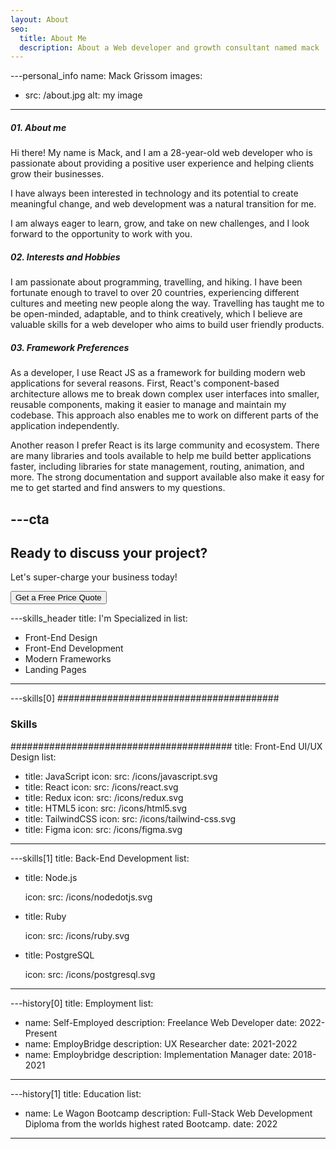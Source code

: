```yaml
---
layout: About
seo:
  title: About Me
  description: About a Web developer and growth consultant named mack
---
```




---personal_info
name: Mack Grissom
images:
  - src: /about.jpg
    alt: my image
---
##### <span>01.</span> About me

Hi there! My name is Mack, and I am a 28-year-old web developer who is passionate about providing a positive user experience and helping clients grow their businesses. 

I have always been interested in technology and its potential to create meaningful change, and web development was a natural transition for me.

I am always eager to learn, grow, and take on new challenges, and I look forward to the opportunity to work with you.

##### <span>02.</span> Interests and Hobbies

I am passionate about programming, travelling, and hiking. I have been fortunate enough to travel to over 20 countries, experiencing different cultures and meeting new people along the way. Travelling has taught me to be open-minded, adaptable, and to think creatively, which I believe are valuable skills for a web developer who aims to build user friendly products.

##### <span>03.</span> Framework Preferences

As a developer, I use React JS as a framework for building modern web applications for several reasons. First, React's component-based architecture allows me to break down complex user interfaces into smaller, reusable components, making it easier to manage and maintain my codebase. This approach also enables me to work on different parts of the application independently.

Another reason I prefer React is its large community and ecosystem. There are many libraries and tools available to help me build better applications faster, including libraries for state management, routing, animation, and more. The strong documentation and support available also make it easy for me to get started and find answers to my questions.



---cta
---
## Ready to discuss your project?

Let's super-charge your business today!

<Button href="/contact">
  Get a Free Price Quote
</Button>



---skills_header
title: I'm Specialized in
list:
  - Front-End Design
  - Front-End Development
  - Modern Frameworks
  - Landing Pages
---



---skills[0]
########################################
### Skills
########################################
title: Front-End UI/UX Design
list:
 
  - title: JavaScript
    icon:
      src: /icons/javascript.svg
  - title: React
    icon:
      src: /icons/react.svg
  - title: Redux
    icon:
      src: /icons/redux.svg
  - title: HTML5 
    icon:
      src: /icons/html5.svg
  - title: TailwindCSS
    icon:
      src: /icons/tailwind-css.svg
  - title: Figma
    icon:
      src: /icons/figma.svg
---





---skills[1]
title: Back-End Development
list:
  - title: Node.js
  
    icon:
      src: /icons/nodedotjs.svg

  - title: Ruby

    icon:
      src: /icons/ruby.svg
  - title: PostgreSQL

    icon:
      src: /icons/postgresql.svg
---





---history[0]
title: Employment
list:
  - name: Self-Employed
    description: Freelance Web Developer
    date: 2022-Present
  - name: EmployBridge
    description: UX Researcher
    date: 2021-2022
  - name: Employbridge
    description: Implementation Manager
    date: 2018-2021
---



---history[1]
title: Education
list:
  - name: Le Wagon Bootcamp
    description: Full-Stack Web Development Diploma from the worlds highest rated Bootcamp.
    date: 2022

---